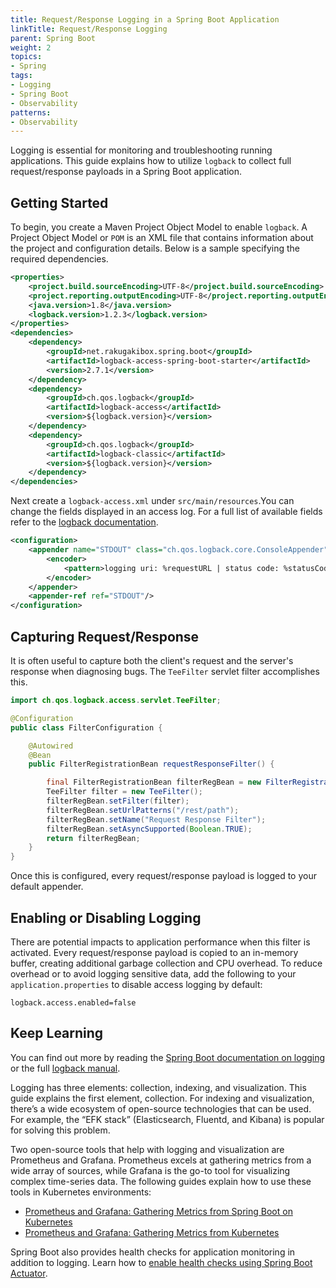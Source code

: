 ```yaml
---
title: Request/Response Logging in a Spring Boot Application
linkTitle: Request/Response Logging
parent: Spring Boot
weight: 2
topics:
- Spring
tags:
- Logging
- Spring Boot
- Observability
patterns:
- Observability
---
```


Logging is essential for monitoring and troubleshooting running applications. This guide explains how to utilize `logback` to collect full request/response payloads in a Spring Boot application. 

## Getting Started
To begin, you create a Maven Project Object Model to enable `logback`. A Project Object Model or `POM` is an XML file that contains information about the project and configuration details. Below is a sample specifying the required dependencies.

```xml
<properties>
    <project.build.sourceEncoding>UTF-8</project.build.sourceEncoding>
    <project.reporting.outputEncoding>UTF-8</project.reporting.outputEncoding>
    <java.version>1.8</java.version>
    <logback.version>1.2.3</logback.version>
</properties>
<dependencies>
    <dependency>
        <groupId>net.rakugakibox.spring.boot</groupId>
        <artifactId>logback-access-spring-boot-starter</artifactId>
        <version>2.7.1</version>
    </dependency>
    <dependency>
        <groupId>ch.qos.logback</groupId>
        <artifactId>logback-access</artifactId>
        <version>${logback.version}</version>
    </dependency>
    <dependency>
        <groupId>ch.qos.logback</groupId>
        <artifactId>logback-classic</artifactId>
        <version>${logback.version}</version>
    </dependency>
</dependencies>   	 
```

Next create a `logback-access.xml` under `src/main/resources`.You can change the fields displayed in an access log. For a full list of available fields refer to the [logback documentation](http://logback.qos.ch/access.html). 

```xml
<configuration>
	<appender name="STDOUT" class="ch.qos.logback.core.ConsoleAppender">
    	<encoder>
        	<pattern>logging uri: %requestURL | status code: %statusCode | bytes: %bytesSent | elapsed time: %elapsedTime | request-log: %magenta(%requestContent) | response-log: %cyan(%responseContent)</pattern>
    	</encoder>
	</appender>
	<appender-ref ref="STDOUT"/>
</configuration>
```

## Capturing Request/Response 
It is often useful to capture both the client's request and the server's response when diagnosing bugs. The `TeeFilter` servlet filter accomplishes this. 

```java
import ch.qos.logback.access.servlet.TeeFilter;

@Configuration
public class FilterConfiguration {

	@Autowired
	@Bean
	public FilterRegistrationBean requestResponseFilter() {

    	final FilterRegistrationBean filterRegBean = new FilterRegistrationBean();
    	TeeFilter filter = new TeeFilter();
    	filterRegBean.setFilter(filter);
    	filterRegBean.setUrlPatterns("/rest/path");
    	filterRegBean.setName("Request Response Filter");
    	filterRegBean.setAsyncSupported(Boolean.TRUE);
    	return filterRegBean;
	}
}
```

Once this is configured, every request/response payload is logged to your default appender. 

## Enabling or Disabling Logging

There are potential impacts to application performance when this filter is activated. Every request/response payload is copied to an in-memory buffer, creating additional garbage collection and CPU overhead. To reduce overhead or to avoid logging sensitive data, add the following to your `application.properties` to disable access logging by default:

`logback.access.enabled=false`

## Keep Learning

You can find out more by reading the [Spring Boot documentation on logging](https://docs.spring.io/spring-boot/docs/2.1.8.RELEASE/reference/html/boot-features-logging.html) or the full [logback manual](http://logback.qos.ch/manual/index.html).  

Logging has three elements: collection, indexing, and visualization. This guide explains the first element, collection. For indexing and visualization, there’s a wide ecosystem of open-source technologies that can be used. For example, the “EFK stack” (Elasticsearch, Fluentd, and Kibana) is popular for solving this problem. 

Two open-source tools that help with logging and visualization are Prometheus and Grafana. Prometheus excels at gathering metrics from a wide array of sources, while Grafana is the go-to tool for visualizing complex time-series data. The following guides explain how to use these tools in Kubernetes environments:

* [Prometheus and Grafana: Gathering Metrics from Spring Boot on Kubernetes](/guides/spring/spring-prometheus/)
* [Prometheus and Grafana: Gathering Metrics from Kubernetes](/guides/kubernetes/prometheus-grafana-p1/)
 
Spring Boot also provides health checks for application monitoring in addition to logging. Learn how to [enable health checks using Spring Boot Actuator](/guides/spring/spring-boot-actuator). 